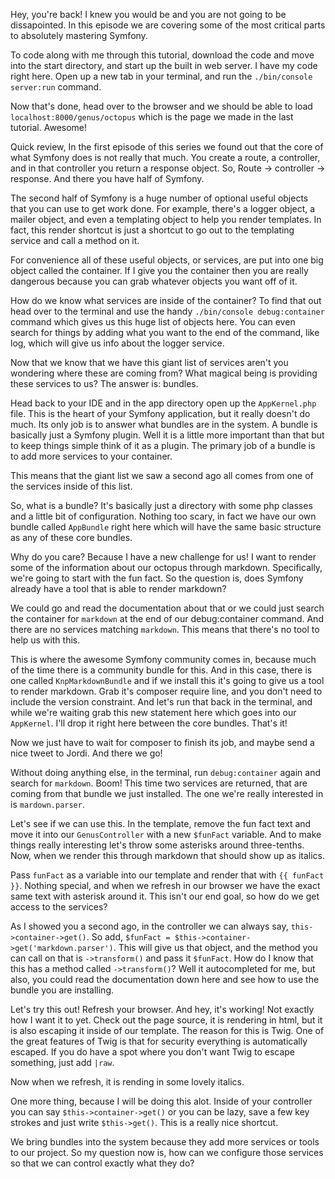 Hey, you're back! I knew you would be and you are not going to be dissapointed.
In this episode we are covering some of the most critical parts to absolutely
mastering Symfony. 

To code along with me through this tutorial, download the code and move into
the start directory, and start up the built in web server. I have my code right
here. Open up a new tab in your terminal, and run the `./bin/console server:run`
command. 

Now that's done, head over to the browser and we should be able to load
`localhost:8000/genus/octopus` which is the page we made in the last tutorial.
Awesome!

Quick review, In the first episode of this series we found out that the core
of what Symfony does is not really that much. You create a route, a controller,
and in that controller you return a response object. So, Route -> controller ->
response. And there you have half of Symfony. 

The second half of Symfony is a huge number of optional useful objects that you
can use to get work done. For example, there's a logger object, a mailer object, and
even a templating object to help you render templates. In fact, this render shortcut
is just a shortcut to go out to the templating service and call a method on it. 

For convenience all of these useful objects, or services, are put into one big
object called the container. If I give you the container then you are really 
dangerous because you can grab whatever objects you want off of it. 

How do we know what services are inside of the container? To find that out head 
over to the terminal and use the handy `./bin/console debug:container` command
which gives us this huge list of objects here. You can even search for things by
adding what you want to the end of the command, like log, which will give us info
about the logger service.

Now that we know that we have this giant list of services aren't you wondering
where these are coming from? What magical being is providing these services to us?
The answer is: bundles. 

Head back to your IDE and in the app directory open up the `AppKernel.php` file. 
This is the heart of your Symfony application, but it really doesn't do much. 
Its only job is to answer what bundles are in the system. A bundle is basically
just a Symfony plugin. Well it is a little more important than that but to keep
things simple think of it as a plugin. The primary job of a bundle is to add more
services to your container. 

This means that the giant list we saw a second ago all comes from one of the services
inside of this list. 

So, what is a bundle? It's basically just a directory with some php classes and
a little bit of configuration. Nothing too scary, in fact we have our own bundle
called `AppBundle` right here which will have the same basic structure as any of 
these core bundles. 

Why do you care? Because I have a new challenge for us! I want to render some of
the information about our octopus through markdown. Specifically, we're going to
start with the fun fact. So the question is, does Symfony already have a tool that
is able to render markdown? 

We could go and read the documentation about that or we could just search the container
for `markdown` at the end of our debug:container command. And there are no services
matching `markdown`. This means that there's no tool to help us with this. 

This is where the awesome Symfony community comes in, because much of the time
there is a community bundle for this. And in this case, there is one called
`KnpMarkdownBundle` and if we install this it's going to give us a tool to render
markdown. Grab it's composer require line, and you don't need to include the version
constraint. And let's run that back in the terminal, and while we're waiting 
grab this new statement here which goes into our `AppKernel`. I'll drop it right
here between the core bundles. That's it! 

Now we just have to wait for composer to finish its job, and maybe send a nice
tweet to Jordi. And there we go!

Without doing anything else, in the terminal, run `debug:container` again and
search for `markdown`. Boom! This time two services are returned, that are coming
from that bundle we just installed. The one we're really interested in is 
`mardown.parser`. 

Let's see if we can use this. In the template, remove the fun fact text and move
it into our `GenusController` with a new `$funFact` variable. And to make things
really interesting let's throw some asterisks around three-tenths. Now, when we
render this through markdown that should show up as italics. 

Pass `funFact` as a variable into our template and render that with `{{ funFact }}`.
Nothing special, and when we refresh in our browser we have the exact same text with
asterisk around it. This isn't our end goal, so how do we get access to the services?

As I showed you a second ago, in the controller we can always say, `this->container->get()`.
So add, `$funFact = $this->container->get('markdown.parser')`. This will give us
that object, and the method you can call on that is `->transform()` and pass it
`$funFact`. How do I know that this has a method called `->transform()`? Well it 
autocompleted for me, but also, you could read the documentation down here and see
how to use the bundle you are installing. 

Let's try this out! Refresh your browser. And hey, it's working! Not exactly how
I want it to yet. Check out the page source, it is rendering in html, but it is 
also escaping it inside of our template. The reason for this is Twig. One of the
great features of Twig is that for security everything is automatically escaped. 
If you do have a spot where you don't want Twig to escape something, just add
`|raw`. 

Now when we refresh, it is rending in some lovely italics. 

One more thing, because I will be doing this alot. Inside of your controller you can
say `$this->container->get()` or you can be lazy, save a few key strokes and just 
write `$this->get()`. This is a really nice shortcut. 

We bring bundles into the system because they add more services or tools to our
project. So my question now is, how can we configure those services so that we can 
control exactly what they do?

